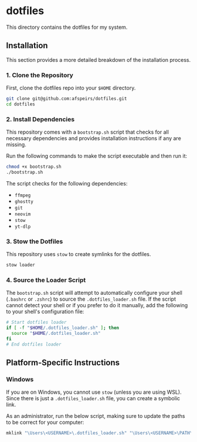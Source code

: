 # dotfiles

This directory contains the dotfiles for my system.

## Installation

This section provides a more detailed breakdown of the installation process.

### 1. Clone the Repository

First, clone the dotfiles repo into your `$HOME` directory.

```bash
git clone git@github.com:afspeirs/dotfiles.git
cd dotfiles
```

### 2. Install Dependencies

This repository comes with a `bootstrap.sh` script that checks for all necessary dependencies and provides installation instructions if any are missing.

Run the following commands to make the script executable and then run it:

```bash
chmod +x bootstrap.sh
./bootstrap.sh
```

The script checks for the following dependencies:
- `ffmpeg`
- `ghostty`
- `git`
- `neovim`
- `stow`
- `yt-dlp`

### 3. Stow the Dotfiles

This repository uses `stow` to create symlinks for the dotfiles.

```bash
stow loader
```

### 4. Source the Loader Script

The `bootstrap.sh` script will attempt to automatically configure your shell (`.bashrc` or `.zshrc`) to source the `.dotfiles_loader.sh` file. If the script cannot detect your shell or if you prefer to do it manually, add the following to your shell's configuration file:

```bash
# Start dotfiles loader
if [ -f "$HOME/.dotfiles_loader.sh" ]; then
  source "$HOME/.dotfiles_loader.sh"
fi
# End dotfiles loader
```

## Platform-Specific Instructions

### Windows

If you are on Windows, you cannot use `stow` (unless you are using WSL). Since there is just a `.dotfiles_loader.sh` file, you can create a symbolic link.

As an administrator, run the below script, making sure to update the paths to be correct for your computer:

```bash
mklink "\Users\<USERNAME>\.dotfiles_loader.sh" "\Users\<USERNAME>\PATH\TO\FOLDER\dotfiles\loader\.dotfiles_loader.sh"
```
